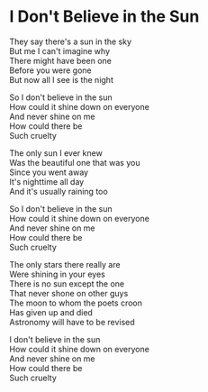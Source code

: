 # I Don't Believe in the Sun  

They say there's a sun in the sky  
But me I can't imagine why  
There might have been one  
Before you were gone  
But now all I see is the night  

So I don't believe in the sun  
How could it shine down on everyone  
And never shine on me  
How could there be  
Such cruelty  

The only sun I ever knew  
Was the beautiful one that was you  
Since you went away  
It's nighttime all day  
And it's usually raining too  

So I don't believe in the sun  
How could it shine down on everyone  
And never shine on me  
How could there be  
Such cruelty  

The only stars there really are  
Were shining in your eyes  
There is no sun except the one  
That never shone on other guys  
The moon to whom the poets croon  
Has given up and died  
Astronomy will have to be revised  

I don't believe in the sun  
How could it shine down on everyone  
And never shine on me  
How could there be  
Such cruelty  
